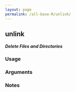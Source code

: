 ```yaml
---
layout: page
permalink: /all-base-R/unlink/
---
```


## __unlink__

#### _Delete Files and Directories_

### Usage

### Arguments

### Notes
